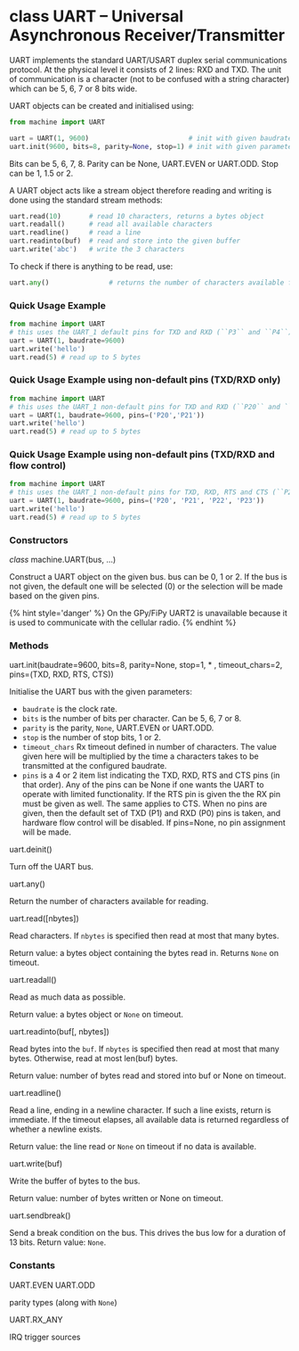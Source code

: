 # class UART – Universal Asynchronous Receiver/Transmitter

UART implements the standard UART/USART duplex serial communications protocol. At the physical level it consists of 2 lines: RXD and TXD. The unit of communication is a character (not to be confused with a string character) which can be 5, 6, 7 or 8 bits wide.

UART objects can be created and initialised using:

```python
from machine import UART

uart = UART(1, 9600)                         # init with given baudrate
uart.init(9600, bits=8, parity=None, stop=1) # init with given parameters
```

Bits can be 5, 6, 7, 8. Parity can be None, <constant>UART.EVEN</constant> or <constant>UART.ODD</constant>. Stop can be 1, 1.5 or 2.

A UART object acts like a stream object therefore reading and writing is done using the standard stream methods:

```python
uart.read(10)       # read 10 characters, returns a bytes object
uart.readall()      # read all available characters
uart.readline()     # read a line
uart.readinto(buf)  # read and store into the given buffer
uart.write('abc')   # write the 3 characters
```

To check if there is anything to be read, use:

```python
uart.any()               # returns the number of characters available for reading
```

### Quick Usage Example

```python
from machine import UART
# this uses the UART_1 default pins for TXD and RXD (``P3`` and ``P4``)
uart = UART(1, baudrate=9600)
uart.write('hello')
uart.read(5) # read up to 5 bytes
```

### Quick Usage Example using non-default pins (TXD/RXD only)

```python
from machine import UART
# this uses the UART_1 non-default pins for TXD and RXD (``P20`` and ``P21``)
uart = UART(1, baudrate=9600, pins=('P20','P21'))
uart.write('hello')
uart.read(5) # read up to 5 bytes
```

### Quick Usage Example using non-default pins (TXD/RXD and flow control)

```python
from machine import UART
# this uses the UART_1 non-default pins for TXD, RXD, RTS and CTS (``P20``, ``P21``, ``P22``and ``P23``)
uart = UART(1, baudrate=9600, pins=('P20', 'P21', 'P22', 'P23'))
uart.write('hello')
uart.read(5) # read up to 5 bytes
```

### Constructors
<class><i>class</i> machine.UART(bus, ...)</class>

Construct a UART object on the given bus. bus can be 0, 1 or 2. If the bus is not given, the default one will be selected (0) or the selection will be made based on the given pins.

{% hint style='danger' %}
On the GPy/FiPy UART2 is unavailable because it is used to communicate with the
cellular radio.
{% endhint %}

### Methods

<function>uart.init(baudrate=9600, bits=8, parity=None, stop=1, * , timeout_chars=2, pins=(TXD, RXD, RTS, CTS))</function>

Initialise the UART bus with the given parameters:

- ``baudrate`` is the clock rate.
- ``bits`` is the number of bits per character. Can be 5, 6, 7 or 8.
- ``parity`` is the parity, ``None``, <constant>UART.EVEN</constant> or <constant>UART.ODD</constant>.
- ``stop`` is the number of stop bits, 1 or 2.
- ``timeout_chars`` Rx timeout defined in number of characters. The value given here will be multiplied by the time a characters takes to be transmitted at the configured baudrate.
- ``pins`` is a 4 or 2 item list indicating the TXD, RXD, RTS and CTS pins (in that order). Any of the pins can be None if one wants the UART to operate with limited functionality. If the RTS pin is given the the RX pin must be given as well. The same applies to CTS. When no pins are given, then the default set of TXD (P1) and RXD (P0) pins is taken, and hardware flow control will be disabled. If pins=None, no pin assignment will be made.

<function>uart.deinit()</function>

Turn off the UART bus.

<function>uart.any()</function>

Return the number of characters available for reading.

<function>uart.read([nbytes])</function>

Read characters. If ``nbytes`` is specified then read at most that many bytes.

Return value: a bytes object containing the bytes read in. Returns ``None`` on timeout.

<function>uart.readall()</function>

Read as much data as possible.

Return value: a bytes object or ``None`` on timeout.

<function>uart.readinto(buf[, nbytes])</function>

Read bytes into the ``buf``. If ``nbytes`` is specified then read at most that many bytes. Otherwise, read at most len(buf) bytes.

Return value: number of bytes read and stored into buf or None on timeout.

<function>uart.readline()</function>

Read a line, ending in a newline character. If such a line exists, return is immediate. If the timeout elapses, all available data is returned regardless of whether a newline exists.

Return value: the line read or ``None`` on timeout if no data is available.

<function>uart.write(buf)</function>

Write the buffer of bytes to the bus.

Return value: number of bytes written or None on timeout.

<function>uart.sendbreak()</function>

Send a break condition on the bus. This drives the bus low for a duration of 13 bits. Return value: ``None``.

### Constants
<constant>UART.EVEN</constant> <constant>UART.ODD</constant>

parity types (along with ``None``)

<constant>UART.RX_ANY</constant>

IRQ trigger sources
